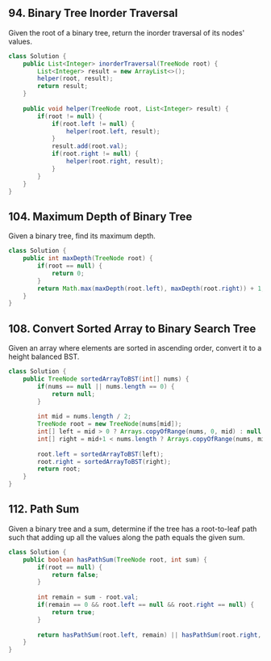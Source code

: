 ## 94. Binary Tree Inorder Traversal
Given the root of a binary tree, return the inorder traversal of its nodes' values.
```java
class Solution {
    public List<Integer> inorderTraversal(TreeNode root) {
        List<Integer> result = new ArrayList<>();
        helper(root, result);
        return result;
    }
    
    public void helper(TreeNode root, List<Integer> result) {
        if(root != null) {
            if(root.left != null) {
                helper(root.left, result);
            }
            result.add(root.val);
            if(root.right != null) {
                helper(root.right, result);
            }
        }
    }
}
```

## 104. Maximum Depth of Binary Tree
Given a binary tree, find its maximum depth.
```java
class Solution {
    public int maxDepth(TreeNode root) {
        if(root == null) {
            return 0;
        }
        return Math.max(maxDepth(root.left), maxDepth(root.right)) + 1;
    }
}
```

## 108. Convert Sorted Array to Binary Search Tree
Given an array where elements are sorted in ascending order, convert it to a height balanced BST.
```java
class Solution {
    public TreeNode sortedArrayToBST(int[] nums) {
        if(nums == null || nums.length == 0) {
            return null;
        } 
        
        int mid = nums.length / 2;
        TreeNode root = new TreeNode(nums[mid]);
        int[] left = mid > 0 ? Arrays.copyOfRange(nums, 0, mid) : null;
        int[] right = mid+1 < nums.length ? Arrays.copyOfRange(nums, mid+1, nums.length) : null;
        
        root.left = sortedArrayToBST(left);
        root.right = sortedArrayToBST(right);
        return root;
    }
}
```

## 112. Path Sum
Given a binary tree and a sum, determine if the tree has a root-to-leaf path such that adding up all the values along the path equals the given sum.
```java
class Solution {
    public boolean hasPathSum(TreeNode root, int sum) {
        if(root == null) {
            return false;
        }
        
        int remain = sum - root.val;
        if(remain == 0 && root.left == null && root.right == null) {
            return true;
        }
        
        return hasPathSum(root.left, remain) || hasPathSum(root.right, remain);   
    }
}
```